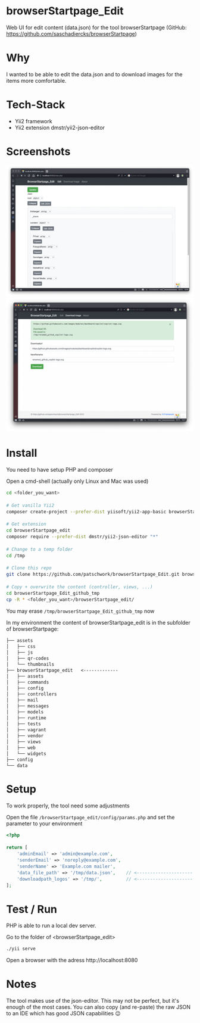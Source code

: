 # browserStartpage_Edit
Web UI for edit content (data.json) for the tool browserStartpage (GitHub: https://github.com/saschadiercks/browserStartpage)

# Why
I wanted to be able to edit the data.json and to download images for the items more comfortable.

# Tech-Stack
- Yii2 framework
- Yii2 extension dmstr/yii2-json-editor

# Screenshots
![Screenshot 1](attic/screenshots/001_edit.png)
![Screenshot 2](attic/screenshots/002_download_image_example.png)

# Install
You need to have setup PHP and composer

Open a cmd-shell (actually only Linux and Mac was used)
```sh
cd <folder_you_want>

# Get vanilla Yii2
composer create-project --prefer-dist yiisoft/yii2-app-basic browserStartpage_edit

# Get extension
cd browserStartpage_edit
composer require --prefer-dist dmstr/yii2-json-editor "*"

# Change to a temp folder
cd /tmp

# Clone this repo
git clone https://github.com/patschwork/browserStartpage_Edit.git browserStartpage_Edit_github_tmp

# Copy + overwrite the content (controller, views, ...)
cd browserStartpage_Edit_github_tmp
cp -R * <folder_you_want>/browserStartpage_edit/
```

You may erase `/tmp/browserStartpage_Edit_github_tmp` now

In my environment the content of browserStartpage_edit is in the subfolder of browserStartpage:
```
├── assets
│   ├── css
│   ├── js
│   ├── qr-codes
│   └── thumbnails
├── browserStartpage_edit   <-------------
│   ├── assets
│   ├── commands
│   ├── config
│   ├── controllers
│   ├── mail
│   ├── messages
│   ├── models
│   ├── runtime
│   ├── tests
│   ├── vagrant
│   ├── vendor
│   ├── views
│   ├── web
│   └── widgets
├── config
└── data
```
# Setup
To work properly, the tool need some adjustments

Open the file `/browserStartpage_edit/config/params.php`
and set the parameter to your environment
```php
<?php

return [
    'adminEmail' => 'admin@example.com',
    'senderEmail' => 'noreply@example.com',
    'senderName' => 'Example.com mailer',
    'data_file_path' => '/tmp/data.json',    // <--------------------- e.g. <folder_of_browserStartpage>/data/data.json
    'downloadpath_logos' => '/tmp/',         // <--------------------- e.g. <folder_of_browserStartpage>/assets/thumbnails/
];
```
# Test / Run
PHP is able to run a local dev server.

Go to the folder of <browserStartpage_edit>

```sh
./yii serve
```

Open a browser with the adress http://localhost:8080

# Notes
The tool makes use of the json-editor. This may not be perfect, but it's enough of the most cases. You can also copy (and re-paste) the raw JSON to an IDE which has good JSON capabilities 😉
